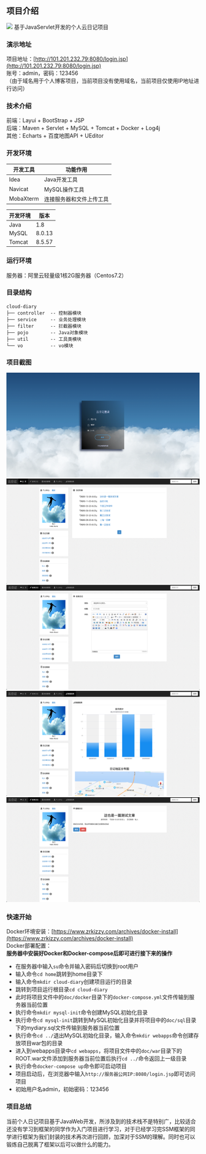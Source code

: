 ## 项目介绍

<img src="https://z3.ax1x.com/2021/06/29/RdO4fO.jpg" width="200px">
基于JavaServlet开发的个人云日记项目

### 演示地址

项目地址：[http://101.201.232.79:8080/login.jsp](http://101.201.232.79:8080/login.jsp)  
账号：admin，密码：123456  
（由于域名用于个人博客项目，当前项目没有使用域名，当前项目仅使用IP地址进行访问）

### 技术介绍

前端：Layui + BootStrap + JSP  
后端：Maven + Servlet + MySQL + Tomcat + Docker + Log4j  
其他：Echarts + 百度地图API + UEditor

### 开发环境

| 开发工具 | 功能作用 |  
| -- | -- |  
| Idea | Java开发工具 |  
| Navicat | MySQL操作工具 |  
| MobaXterm | 连接服务器和文件上传工具 |

| 开发环境 | 版本 |  
| -- | -- |  
| Java | 1.8 |  
| MySQL | 8.0.13 |  
| Tomcat | 8.5.57 |  


### 运行环境
服务器：阿里云轻量级1核2G服务器（Centos7.2）

### 目录结构
```shell
cloud-diary
├── controller  -- 控制器模块
├── service     -- 业务处理模块
├── filter      -- 拦截器模块
├── pojo        -- Java对象模块
├── util        -- 工具类模块
└── vo          -- vo模块    
```

### 项目截图
![](doc/image/index.png)
![](doc/image/home.png)
![](doc/image/write.png)
![](doc/image/data.png)
![](doc/image/content.png)

### 快速开始
Docker环境安装：[https://www.zrkizzy.com/archives/docker-install](https://www.zrkizzy.com/archives/docker-install)  
Docker部署配置：  
**服务器中安装好Docker和Docker-compose后即可进行接下来的操作**
- 在服务器中输入```su```命令并输入密码后切换到root用户
- 输入命令```cd home```跳转到home目录下
- 输入命令```mkdir cloud-diary```创建项目运行的目录
- 跳转到项目运行根目录```cd cloud-diary```
- 此时将项目文件中的```doc/docker```目录下的```docker-compose.yml```文件传输到服务器当前位置
- 执行命令```mkdir mysql-init```命令创建MySQL初始化目录
- 执行命令```cd mysql-init```跳转到MySQL初始化目录并将项目中的```doc/sql```目录下的mydiary.sql文件传输到服务器当前位置
- 执行命令```cd ../```退出MySQL初始化目录，输入命令```mkdir webapps```命令创建存放项目war包的目录
- 进入到webapps目录中```cd webapps```，将项目文件中的```doc/war```目录下的ROOT.war文件添加到服务器当前位置后执行```cd ../```命令返回上一级目录
- 执行命令```docker-compose up```命令即可启动项目
- 项目启动后，在浏览器中输入```http://服务器公网IP:8080/login.jsp```即可访问项目
- 初始用户名admin，初始密码：123456


### 项目总结
当前个人日记项目基于JavaWeb开发，所涉及到的技术栈不是特别广，比较适合还没有学习到框架的同学作为入门项目进行学习，对于已经学习完SSM框架的同学进行框架为我们封装的技术再次进行回顾，加深对于SSM的理解。同时也可以锻炼自己脱离了框架以后可以做什么的能力。